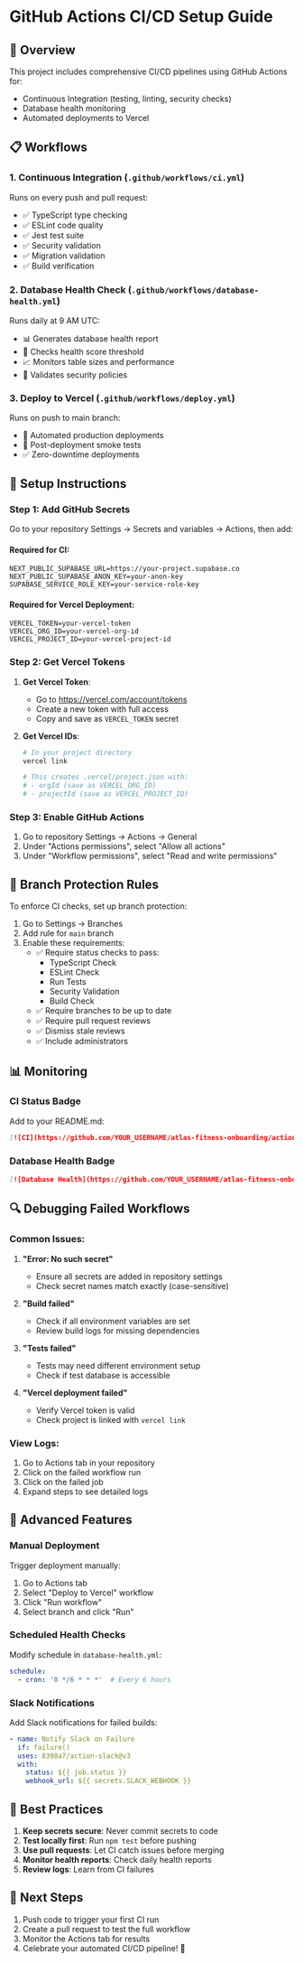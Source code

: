 # GitHub Actions CI/CD Setup Guide

## 🚀 Overview

This project includes comprehensive CI/CD pipelines using GitHub Actions for:
- Continuous Integration (testing, linting, security checks)
- Database health monitoring
- Automated deployments to Vercel

## 📋 Workflows

### 1. **Continuous Integration** (`.github/workflows/ci.yml`)
Runs on every push and pull request:
- ✅ TypeScript type checking
- ✅ ESLint code quality
- ✅ Jest test suite
- ✅ Security validation
- ✅ Migration validation
- ✅ Build verification

### 2. **Database Health Check** (`.github/workflows/database-health.yml`)
Runs daily at 9 AM UTC:
- 📊 Generates database health report
- 🏥 Checks health score threshold
- 📈 Monitors table sizes and performance
- 🔐 Validates security policies

### 3. **Deploy to Vercel** (`.github/workflows/deploy.yml`)
Runs on push to main branch:
- 🚀 Automated production deployments
- 🧪 Post-deployment smoke tests
- ✅ Zero-downtime deployments

## 🔧 Setup Instructions

### Step 1: Add GitHub Secrets

Go to your repository Settings → Secrets and variables → Actions, then add:

#### Required for CI:
```
NEXT_PUBLIC_SUPABASE_URL=https://your-project.supabase.co
NEXT_PUBLIC_SUPABASE_ANON_KEY=your-anon-key
SUPABASE_SERVICE_ROLE_KEY=your-service-role-key
```

#### Required for Vercel Deployment:
```
VERCEL_TOKEN=your-vercel-token
VERCEL_ORG_ID=your-vercel-org-id
VERCEL_PROJECT_ID=your-vercel-project-id
```

### Step 2: Get Vercel Tokens

1. **Get Vercel Token**:
   - Go to https://vercel.com/account/tokens
   - Create a new token with full access
   - Copy and save as `VERCEL_TOKEN` secret

2. **Get Vercel IDs**:
   ```bash
   # In your project directory
   vercel link
   
   # This creates .vercel/project.json with:
   # - orgId (save as VERCEL_ORG_ID)
   # - projectId (save as VERCEL_PROJECT_ID)
   ```

### Step 3: Enable GitHub Actions

1. Go to repository Settings → Actions → General
2. Under "Actions permissions", select "Allow all actions"
3. Under "Workflow permissions", select "Read and write permissions"

## 🎯 Branch Protection Rules

To enforce CI checks, set up branch protection:

1. Go to Settings → Branches
2. Add rule for `main` branch
3. Enable these requirements:
   - ✅ Require status checks to pass:
     - TypeScript Check
     - ESLint Check
     - Run Tests
     - Security Validation
     - Build Check
   - ✅ Require branches to be up to date
   - ✅ Require pull request reviews
   - ✅ Dismiss stale reviews
   - ✅ Include administrators

## 📊 Monitoring

### CI Status Badge
Add to your README.md:
```markdown
[![CI](https://github.com/YOUR_USERNAME/atlas-fitness-onboarding/actions/workflows/ci.yml/badge.svg)](https://github.com/YOUR_USERNAME/atlas-fitness-onboarding/actions/workflows/ci.yml)
```

### Database Health Badge
```markdown
[![Database Health](https://github.com/YOUR_USERNAME/atlas-fitness-onboarding/actions/workflows/database-health.yml/badge.svg)](https://github.com/YOUR_USERNAME/atlas-fitness-onboarding/actions/workflows/database-health.yml)
```

## 🔍 Debugging Failed Workflows

### Common Issues:

1. **"Error: No such secret"**
   - Ensure all secrets are added in repository settings
   - Check secret names match exactly (case-sensitive)

2. **"Build failed"**
   - Check if all environment variables are set
   - Review build logs for missing dependencies

3. **"Tests failed"**
   - Tests may need different environment setup
   - Check if test database is accessible

4. **"Vercel deployment failed"**
   - Verify Vercel token is valid
   - Check project is linked with `vercel link`

### View Logs:
1. Go to Actions tab in your repository
2. Click on the failed workflow run
3. Click on the failed job
4. Expand steps to see detailed logs

## 🚀 Advanced Features

### Manual Deployment
Trigger deployment manually:
1. Go to Actions tab
2. Select "Deploy to Vercel" workflow
3. Click "Run workflow"
4. Select branch and click "Run"

### Scheduled Health Checks
Modify schedule in `database-health.yml`:
```yaml
schedule:
  - cron: '0 */6 * * *'  # Every 6 hours
```

### Slack Notifications
Add Slack notifications for failed builds:
```yaml
- name: Notify Slack on Failure
  if: failure()
  uses: 8398a7/action-slack@v3
  with:
    status: ${{ job.status }}
    webhook_url: ${{ secrets.SLACK_WEBHOOK }}
```

## 📝 Best Practices

1. **Keep secrets secure**: Never commit secrets to code
2. **Test locally first**: Run `npm test` before pushing
3. **Use pull requests**: Let CI catch issues before merging
4. **Monitor health reports**: Check daily health reports
5. **Review logs**: Learn from CI failures

## 🎉 Next Steps

1. Push code to trigger your first CI run
2. Create a pull request to test the full workflow
3. Monitor the Actions tab for results
4. Celebrate your automated CI/CD pipeline! 🎊
